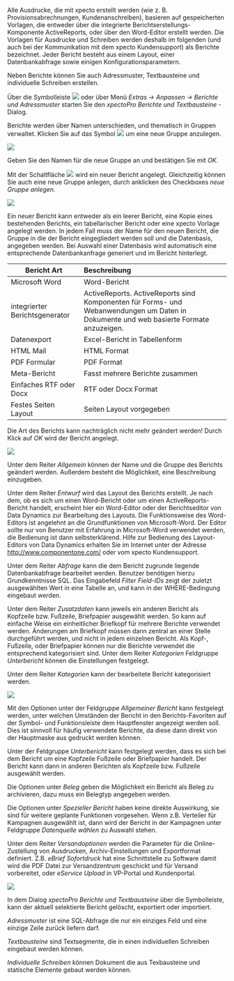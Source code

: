 Alle Ausdrucke, die mit xpecto erstellt werden (wie z. B. Provisionsabrechnungen, Kundenanschreiben), basieren auf gespeicherten Vorlagen, die entweder über die integrierte Berichtserstellungs-Komponente ActiveReports, oder über den Word-Editor erstellt werden. Die Vorlagen für Ausdrucke und Schreiben werden deshalb im folgenden (und auch bei der Kommunikation mit dem xpecto Kundensupport) als Berichte bezeichnet. Jeder Bericht besteht aus einem Layout, einer Datenbankabfrage sowie einigen Konfigurationsparametern. 

Neben Berichte können Sie auch Adressmuster, Textbausteine und individuelle Schreiben erstellen.

Über die Symbolleiste ![](http://xpecto.github.io/docs/img/img_1442245724286.png) oder über Menü *Extras → Anpassen → Berichte und Adressmuster* starten Sie den *xpectoPro Berichte und Textbausteine* -Dialog.

Berichte werden über Namen unterschieden, und thematisch in Gruppen verwaltet. Klicken Sie auf das Symbol ![](http://xpecto.github.io/docs/img/img_1424086630188.png) um eine neue Gruppe anzulegen. 

![](http://xpecto.github.io/docs/img/img_1424086718173.png)

Geben Sie den Namen für die neue Gruppe an und bestätigen Sie mit *OK*.

Mit der Schaltfläche ![](http://xpecto.github.io/docs/img/img_1424086982407.png) wird ein neuer Bericht angelegt. Gleichzeitig können Sie auch eine neue Gruppe anlegen, durch anklicken des Checkboxes *neue Gruppe anlegen.* 

![](http://xpecto.github.io/docs/img/img_1442415998478.png)

Ein neuer Bericht kann entweder als ein leerer Bericht, eine Kopie eines bestehenden Berichts, ein tabellarischer Bericht oder eine xpecto Vorlage angelegt werden. 
In jedem Fall muss der Name für den neuen Bericht, die Gruppe in die der Bericht eingegliedert werden soll und die Datenbasis, angegeben werden. 
Bei Auswahl einer Datenbasis wird automatisch eine entsprechende Datenbankanfrage generiert und im Bericht hinterlegt. 

| Bericht Art           |    Beschreibung     |  
| ------------- |:-------------| 
| Microsoft Word      | Word-Bericht| 
| integrierter Berichtsgenerator  | ActiveReports. ActiveReports sind Komponenten für Forms- und Webanwendungen um Daten in Dokumente und web basierte Formate anzuzeigen.| 
| Datenexport     | Excel-Bericht in Tabellenform | 
| HTML Mail    | HTML Format | 
| PDF Formular     | PDF Format | 
| Meta-Bericht     | Fasst mehrere Berichte zusammen | 
| Einfaches RTF oder Docx    | RTF oder Docx Format| 
| Festes Seiten Layout    | Seiten Layout vorgegeben| 

Die Art des Berichts kann nachträglich nicht mehr geändert werden! Durch Klick auf *OK* wird der Bericht angelegt.

![](http://xpecto.github.io/docs/img/img_1442317569556.png)

Unter dem Reiter *Allgemein* können der Name und die Gruppe des Berichts geändert werden. Außerdem besteht die Möglichkeit, eine Beschreibung einzugeben.

Unter dem Reiter *Entwurf* wird das Layout des Berichts erstellt. Je nach dem, ob es sich um einen Word-Bericht oder um einen ActiveReports-Bericht handelt, erscheint hier ein Word-Editor oder der Berichtseditor von Data Dynamics zur Bearbeitung des Layouts. Die Funktionsweise des Word-Editors ist angelehnt an die Grundfunktionen von Microsoft-Word. Der Editor sollte nur von Benutzer mit Erfahrung in Microsoft-Word verwendet werden, die Bedienung ist dann selbsterklärend. 
Hilfe zur Bedienung des Layout-Editors von Data Dynamics erhalten Sie im Internet unter der Adresse http://www.componentone.com/ oder vom xpecto Kundensupport.

Unter dem Reiter *Abfrage* kann die dem Bericht zugrunde liegende Datenbankabfrage bearbeitet werden. 
Benutzer benötigen hierzu Grundkenntnisse SQL. Das Eingabefeld *Filter Field-IDs* zeigt der zuletzt ausgewählten Wert in eine Tabelle an, und kann in der WHERE-Bedingung eingebaut werden.

Unter dem Reiter *Zusatzdaten* kann jeweils ein anderen Bericht als Kopfzeile bzw. Fußzeile, Briefpapier ausgewählt werden. So kann auf einfache Weise ein einheitlicher Briefkopf für mehrere Berichte verwendet werden. Änderungen am Briefkopf müssen dann zentral an einer Stelle durchgeführt werden, und nicht in jedem einzelnen Bericht. Als Kopf-, Fußzeile, oder Briefpapier können nur die Berichte verwendet die entsprechend kategorisiert sind. Unter dem Reiter *Kategorien*  Feldgruppe *Unterbericht* können die Einstellungen festgelegt.

Unter dem Reiter *Kategorien* kann der bearbeitete Bericht kategorisiert werden. 

![](http://xpecto.github.io/docs/img/img_1442317999574.png)

Mit den Optionen unter der Feldgruppe *Allgemeiner Bericht* kann festgelegt werden, unter welchen Umständen der Bericht in den Berichts-Favoriten auf der Symbol- und Funktionsleiste dem Hauptfenster angezeigt werden soll. Dies ist sinnvoll für häufig verwendete Berichte, da diese dann direkt von der Hauptmaske aus gedruckt werden können.

 Unter der Feldgruppe *Unterbericht* kann festgelegt werden, dass es sich bei dem Bericht um eine Kopfzeile Fußzeile oder Briefpapier handelt. Der Bericht kann dann in anderen Berichten als Kopfzeile bzw. Fußzeile ausgewählt werden. 

Die Optionen unter *Beleg* geben die Möglichkeit ein Bericht als Beleg zu archivieren, dazu muss ein Belegtyp angegeben werden.

 Die Optionen unter *Spezieller Bericht* haben keine direkte Auswirkung, sie sind für weitere geplante Funktionen vorgesehen. Wenn z.B. Verteiler für Kampagnen ausgewählt ist, dann wird der Bericht in der Kampagnen unter Feldgruppe *Datenquelle wählen* zu Auswahl stehen.

Unter dem Reiter *Versandoptionen* werden die Parameter für die Online-Zustellung von Ausdrucken, Archiv-Einstellungen und Exportformat definiert. Z.B. *eBrief Sofortdruck* hat eine Schnittstelle zu Software damit wird die PDF Datei zur Versandzentrum geschickt und für Versand vorbereitet, oder *eService Upload* in VP-Portal und Kundenportal.

![](http://xpecto.github.io/docs/img/img_1442570315303.png)

In dem Dialog *xpectoPro Berichte und Textbausteine* über die Symbolleiste, kann der aktuell selektierte Bericht gelöscht, exportiert oder importiert. 

*Adressmuster* ist eine SQL-Abfrage die nur ein einziges Feld und eine einzige Zeile zurück liefern darf.

*Textbausteine* sind Textsegmente, die in einen individuellen Schreiben eingebaut werden können. 

*Individuelle Schreiben* können Dokument die aus Texbausteine und statische Elemente gebaut werden können.